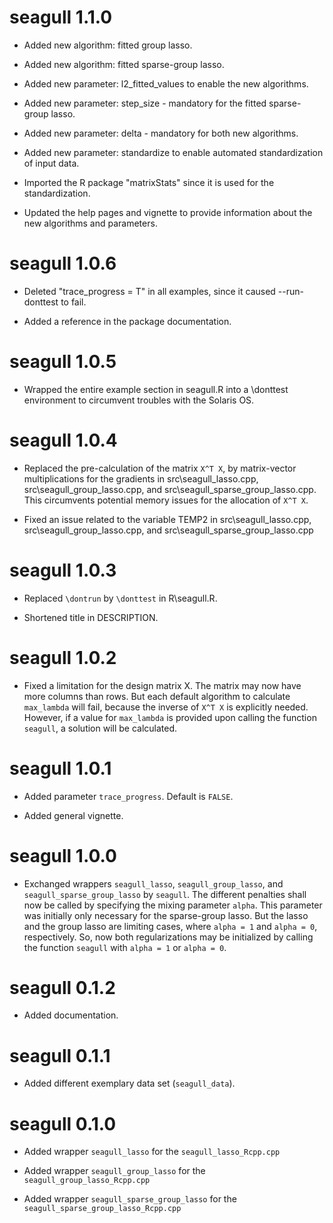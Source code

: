 # seagull 1.1.0

* Added new algorithm: fitted group lasso.

* Added new algorithm: fitted sparse-group lasso.

* Added new parameter: l2_fitted_values to enable the new algorithms.

* Added new parameter: step_size - mandatory for the fitted sparse-group lasso.

* Added new parameter: delta - mandatory for both new algorithms.

* Added new parameter: standardize to enable automated standardization of input
data.

* Imported the R package "matrixStats" since it is used for the standardization.

* Updated the help pages and vignette to provide information about the new
algorithms and parameters.


# seagull 1.0.6

* Deleted "trace_progress = T" in all examples, since it caused --run-donttest
to fail.

* Added a reference in the package documentation.


# seagull 1.0.5

* Wrapped the entire example section in seagull.R into a \donttest environment
to circumvent troubles with the Solaris OS.


# seagull 1.0.4

* Replaced the pre-calculation of the matrix `X^T X`, by matrix-vector
multiplications for the gradients in src\seagull_lasso.cpp,
src\seagull_group_lasso.cpp, and src\seagull_sparse_group_lasso.cpp. This
circumvents potential memory issues for the allocation of `X^T X`.

* Fixed an issue related to the variable TEMP2 in src\seagull_lasso.cpp,
src\seagull_group_lasso.cpp, and src\seagull_sparse_group_lasso.cpp


# seagull 1.0.3

* Replaced `\dontrun` by `\donttest` in R\seagull.R.

* Shortened title in DESCRIPTION.


# seagull 1.0.2

* Fixed a limitation for the design matrix X. The matrix may now have more
columns than rows. But each default algorithm to calculate `max_lambda` will
fail, because the inverse of `X^T X` is explicitly needed. However, if a value
for `max_lambda` is provided upon calling the function `seagull`, a solution
will be calculated.


# seagull 1.0.1

* Added parameter `trace_progress`. Default is `FALSE`.

* Added general vignette.


# seagull 1.0.0

* Exchanged wrappers `seagull_lasso`, `seagull_group_lasso`, and
`seagull_sparse_group_lasso` by `seagull`. The different penalties shall now be
called by specifying the mixing parameter `alpha`. This parameter was initially
only necessary for the sparse-group lasso. But the lasso and the group lasso are
limiting cases, where `alpha = 1` and `alpha = 0`, respectively. So, now both
regularizations may be initialized by calling the function `seagull` with
`alpha = 1` or `alpha = 0`.


# seagull 0.1.2

* Added documentation.


# seagull 0.1.1

* Added different exemplary data set (`seagull_data`).


# seagull 0.1.0

* Added wrapper `seagull_lasso` for the `seagull_lasso_Rcpp.cpp`

* Added wrapper `seagull_group_lasso` for the `seagull_group_lasso_Rcpp.cpp`

* Added wrapper `seagull_sparse_group_lasso` for the
`seagull_sparse_group_lasso_Rcpp.cpp`